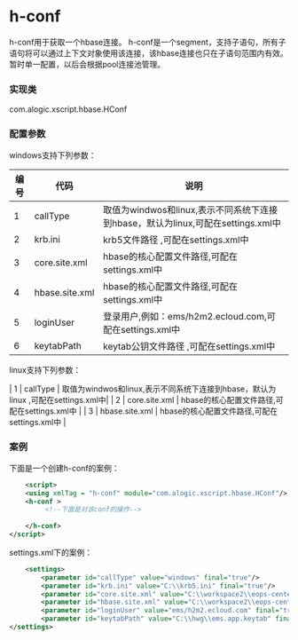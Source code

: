 h-conf
======

h-conf用于获取一个hbase连接。
h-conf是一个segment，支持子语句，所有子语句将可以通过上下文对象使用该连接，该hbase连接也只在子语句范围内有效。
暂时单一配置，以后会根据pool连接池管理。


### 实现类

com.alogic.xscript.hbase.HConf


### 配置参数

windows支持下列参数：

| 编号 | 代码 | 说明 |
| ---- | ---- | ---- |
| 1 | callType | 取值为windwos和linux,表示不同系统下连接到hbase，默认为linux,可配在settings.xml中 |
| 2 | krb.ini | krb5文件路径 ,可配在settings.xml中|
| 3 | core.site.xml | hbase的核心配置文件路径,可配在settings.xml中 |
| 4 | hbase.site.xml | hbase的核心配置文件路径,可配在settings.xml中 | 
| 5 | loginUser | 登录用户,例如：ems/h2m2.ecloud.com,可配在settings.xml中 |
| 6 | keytabPath | keytab公钥文件路径 ,可配在settings.xml中|

linux支持下列参数：

| 1 | callType | 取值为windwos和linux,表示不同系统下连接到hbase，默认为linux ,可配在settings.xml中|
| 2 | core.site.xml | hbase的核心配置文件路径,可配在settings.xml中 |
| 3 | hbase.site.xml | hbase的核心配置文件路径,可配在settings.xml中 | 

### 案例

下面是一个创建h-conf的案例：

```xml
	<script>
	<using xmlTag = "h-conf" module="com.alogic.xscript.hbase.HConf"/>
	<h-conf >
		 <!--下面是对该conf的操作-->
		
	</h-conf>
</script>
```
settings.xml下的案例：
```xml
	<settings>
		<parameter id="callType" value="windows" final="true"/>
		<parameter id="krb.ini" value="C:\\krb5.ini" final="true"/>
		<parameter id="core.site.xml" value="C:\\workspace2\\eops-center\\webapp\\eops-center-web\\src\\main\\resources\\conf\\hbase\\test\\core-site.xml" final="true"/>
		<parameter id="hbase.site.xml" value="C:\\workspace2\\eops-center\\webapp\\eops-center-web\\src\\main\\resources\\conf\\hbase\\test\\hbase-site.xml" final="true"/>
		<parameter id="loginUser" value="ems/h2m2.ecloud.com" final="true"/>
		<parameter id="keytabPath" value="C:\\hwg\\ems.app.keytab" final="true"/>
</settings>
```
